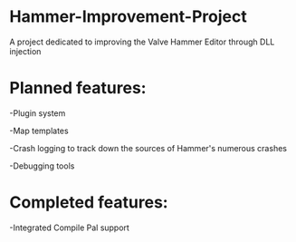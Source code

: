 # Hammer-Improvement-Project
A project dedicated to improving the Valve Hammer Editor through DLL injection

# Planned features: 

-Plugin system

-Map templates

-Crash logging to track down the sources of Hammer's numerous crashes

-Debugging tools

# Completed features: 
-Integrated Compile Pal support
